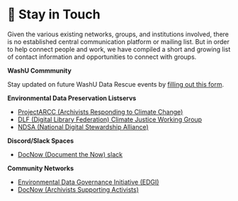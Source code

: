 # 🙋 Stay in Touch

Given the various existing networks, groups, and institutions involved, there is no established central communication platform or mailing list. But in order to help connect people and work, we have compiled a short and growing list of contact information and opportunities to connect with groups.

**WashU Commmunity**

Stay updated on future WashU Data Rescue events by [filling out this form](https://app.smartsheet.com/b/form/3e039a7b0d584bd3a976b19a483855fe).


**Environmental Data Preservation Listservs**

* [ProjectARCC (Archivists Responding to Climate Change)](https://projectarcc.org/get-involved/)
* [DLF (Digital Library Federation) Climate Justice Working Group](https://www.diglib.org/groups/climate-justice-working-group/)
* [NDSA (National Digital Stewardship Alliance)](https://ndsa.org/groups/climate-watch/)

**Discord/Slack Spaces**

* [DocNow (Document the Now) slack](https://www.docnow.io/)

**Community Networks**

* [Environmental Data Governance Initiative (EDGI)](https://envirodatagov.org/volunteer/)
* [DocNow (Archivists Supporting Activists)](https://archivist.docnow.io/#/web/index)&#x20;
